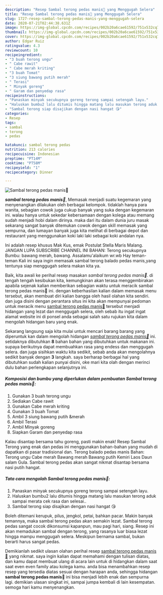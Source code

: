 ```yaml
---
description: "Resep Sambal terong pedas manis🍆 yang Menggugah Selera"
title: "Resep Sambal terong pedas manis🍆 yang Menggugah Selera"
slug: 1727-resep-sambal-terong-pedas-manis-yang-menggugah-selera
date: 2020-07-21T02:44:38.631Z
image: https://img-global.cpcdn.com/recipes/002b20a6cae61592/751x532cq70/sambal-terong-pedas-manis🍆-foto-resep-utama.jpg
thumbnail: https://img-global.cpcdn.com/recipes/002b20a6cae61592/751x532cq70/sambal-terong-pedas-manis🍆-foto-resep-utama.jpg
cover: https://img-global.cpcdn.com/recipes/002b20a6cae61592/751x532cq70/sambal-terong-pedas-manis🍆-foto-resep-utama.jpg
author: Edgar Ruiz
ratingvalue: 4.3
reviewcount: 10
recipeingredient:
- "3 buah terong ungu"
- " Cabe rawit"
- " Cabe merah kriting"
- "3 buah Tomat"
- "3 siung bawang putih merah"
- " Terasi"
- " Minyak goreng"
- " Garam dan penyedap rasa"
recipeinstructions:
- "Panaskan minyak secukupnya goreng terong sampai setengah layu."
- "Haluskan bumbu2 lalu ditumis hingga matang lalu masukan terong aduk sampai merata cek rasa dan selesai.."
- "Sambal terong siap disajikan dengan nasi hangat 😘"
categories:
- Resep
tags:
- sambal
- terong
- pedas

katakunci: sambal terong pedas 
nutrition: 213 calories
recipecuisine: Indonesian
preptime: "PT14M"
cooktime: "PT58M"
recipeyield: "1"
recipecategory: Dinner

---
```



![Sambal terong pedas manis🍆](https://img-global.cpcdn.com/recipes/002b20a6cae61592/751x532cq70/sambal-terong-pedas-manis🍆-foto-resep-utama.jpg)

<b><i>sambal terong pedas manis🍆</i></b>, Memasak menjadi suatu kegemaran yang menyenangkan dilakukan oleh berbagai kelompok. tidaklah hanya para wanita, sebagian cowok juga cukup banyak yang suka dengan kegemaran ini. walau hanya untuk sekedar kebersamaan dengan kolega atau memang sudah menjadi hobi dalam dirinya. maka dari itu dalam dunia juru masak sekarang sangat banyak ditemukan cowok dengan skill memasak yang sempurna, dan lumayan banyak juga kita melihat di berbagai depot dan restaurant yang menggunakan koki laki laki sebagai koki andalan nya.

Ini adalah resep khusus Mak Kus, emak Postulat Stella Maris Malang. JANGAN LUPA SUBSCRIBE CHANNEL INI BAHAN: Terong secukupnya Bumbu: bawang merah, bawang. Assalamu&#39;alaikum wr.wb Hay teman-teman Kali ini saya ingin memasak sambal terong balado pedas manis,yang tentunya siap menggugah selera makan kita ya.

Baik, kita awali ke perihal resep masakan <i>sambal terong pedas manis🍆</i>. di tengah tengah kesibukan kita, kemungkinan akan terasa menggembirakan apabila sejenak kalian memberikan sebagian waktu untuk meracik sambal terong pedas manis🍆 ini. dengan keberhasilan kalian dalam memasak menu tersebut, akan membuat diri kalian bangga oleh hasil olahan kita sendiri. dan juga disini dengan perantara situs ini kita akan mempunyai pedoman untuk meracik menu <u>sambal terong pedas manis🍆</u> tersebut menjadi hidangan yang lezat dan menggugah selera, oleh sebab itu ingat ingat alamat website ini di ponsel anda sebagai salah satu rujukan kita dalam mengolah hidangan baru yang enak.


Sekarang langsung saja kita mulai untuk mencari barang barang yang diperuntuk kan dalam mengolah hidangan <u><i>sambal terong pedas manis🍆</i></u> ini. setidaknya dibutuhkan <b>8</b> bahan bahan yang dibutuhkan untuk makanan ini. supaya berikutnya dapat membuahkan rasa yang endess dan menggugah selera. dan juga sisihkan waktu kita sedikit, sebab anda akan mengolahnya sedikit banyak dengan <b>3</b> langkah. saya berharap berbagai hal yang dibutuhkan sudah kalian punyai disini, oke mari kita olah dengan merinci dulu bahan perlengkapan selanjutnya ini.

<!--inarticleads1-->

##### Komposisi dan bumbu yang diperlukan dalam pembuatan Sambal terong pedas manis🍆:

1. Gunakan 3 buah terong ungu
1. Sediakan  Cabe rawit
1. Gunakan  Cabe merah kriting
1. Gunakan 3 buah Tomat
1. Ambil 3 siung bawang putih &amp;merah
1. Ambil  Terasi
1. Ambil  Minyak goreng
1. Siapkan  Garam dan penyedap rasa


Kalau disantap bersama tahu goreng, pasti makin enak! Resep Sambal Terong yang enak dan pedas ini menggunakan bahan-bahan yang mudah di dapatkan di pasar tradisional dan. Terong balado pedas manis Bahan: Terong ungu Cabe merah Bawang merah Bawang putih Kemiri Laos Daun salam Gula. Sambal terong pedas akan sangat nikmat disantap bersama nasi putih hangat. 

<!--inarticleads2-->

##### Tata cara mengolah Sambal terong pedas manis🍆:

1. Panaskan minyak secukupnya goreng terong sampai setengah layu.
1. Haluskan bumbu2 lalu ditumis hingga matang lalu masukan terong aduk sampai merata cek rasa dan selesai..
1. Sambal terong siap disajikan dengan nasi hangat 😘


Boleh ditemani kerupuk, pilus, jengkol, petai, bahkan pacar. Makin banyak temannya, maka sambal terong pedas akan semakin lezat. Sambal terong pedas sangat cocok dikonsumsi kapanpun, mau pagi hari, siang. Resep ini akan memadukan sambal dengan terong, yang rasanya luar biasa lezat hingga mampu menggugah selera. Meskipun bernama sambal, bukan berarti harus sangat pedas. 

Demikianlah sedikit ulasan olahan perihal resep <u>sambal terong pedas manis🍆</u> yang nikmat. saya ingin kalian dapat memahami dengan tulisan diatas, dan kamu dapat membuat ulang di acara lain untuk di hidangkan dalam saat saat even even family atau kolega kamu. anda bisa menambahkan resep resep yang tersedia diatas sesuai dengan harapan anda, sehingga hidangan <b>sambal terong pedas manis🍆</b> ini bisa menjadi lebih enak dan sempurna lagi. demikian ulasan singkat ini, sampai jumpa kembali di lain kesempatan. semoga hari kamu menyenangkan.
